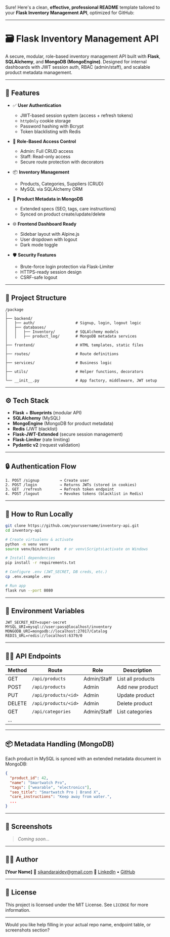 Sure! Here's a clean, **effective, professional README** template tailored to your **Flask Inventory Management API**, optimized for GitHub:

---

# 🗃️ Flask Inventory Management API

A secure, modular, role-based inventory management API built with **Flask**, **SQLAlchemy**, and **MongoDB (MongoEngine)**. Designed for internal dashboards with JWT session auth, RBAC (admin/staff), and scalable product metadata management.

---

## 🚀 Features

* ✅ **User Authentication**

  * JWT-based session system (access + refresh tokens)
  * `httpOnly` cookie storage
  * Password hashing with Bcrypt
  * Token blacklisting with Redis

* 🔐 **Role-Based Access Control**

  * Admin: Full CRUD access
  * Staff: Read-only access
  * Secure route protection with decorators

* 📦 **Inventory Management**

  * Products, Categories, Suppliers (CRUD)
  * MySQL via SQLAlchemy ORM

* 🧠 **Product Metadata in MongoDB**

  * Extended specs (SEO, tags, care instructions)
  * Synced on product create/update/delete

* 🌐 **Frontend Dashboard Ready**

  * Sidebar layout with Alpine.js
  * User dropdown with logout
  * Dark mode toggle

* 🛡️ **Security Features**

  * Brute-force login protection via Flask-Limiter
  * HTTPS-ready session design
  * CSRF-safe logout

---

## 📁 Project Structure

```
/package
│
├── backend/
│   ├── auth/                  # Signup, login, logout logic
│   ├── databases/
│   │   ├── Inventory/         # SQLAlchemy models
│   │   ├── product_log/       # MongoDB metadata services
│
├── frontend/                  # HTML templates, static files
│
├── routes/                    # Route definitions
│
├── services/                  # Business logic
│
├── utils/                     # Helper functions, decorators
│
└── __init__.py                # App factory, middleware, JWT setup
```

---

## ⚙️ Tech Stack

* **Flask** + **Blueprints** (modular API)
* **SQLAlchemy** (MySQL)
* **MongoEngine** (MongoDB for product metadata)
* **Redis** (JWT blacklist)
* **Flask-JWT-Extended** (secure session management)
* **Flask-Limiter** (rate limiting)
* **Pydantic v2** (request validation)

---

## 🔒 Authentication Flow

```text
1. POST /signup         → Create user
2. POST /login          → Returns JWTs (stored in cookies)
3. GET  /refresh        → Refresh token endpoint
4. POST /logout         → Revokes tokens (blacklist in Redis)
```

---

## 🧪 How to Run Locally

```bash
git clone https://github.com/yourusername/inventory-api.git
cd inventory-api

# Create virtualenv & activate
python -m venv venv
source venv/bin/activate  # or venv\Scripts\activate on Windows

# Install dependencies
pip install -r requirements.txt

# Configure .env (JWT_SECRET, DB creds, etc.)
cp .env.example .env

# Run app
flask run --port 8080
```

---

## 📝 Environment Variables

```
JWT_SECRET_KEY=super-secret
MYSQL_URI=mysql://user:pass@localhost/inventory
MONGODB_URI=mongodb://localhost:27017/Catalog
REDIS_URL=redis://localhost:6379/0
```

---

## 👨‍💻 API Endpoints

| Method | Route                | Role        | Description       |
| ------ | -------------------- | ----------- | ----------------- |
| GET    | `/api/products`      | Admin/Staff | List all products |
| POST   | `/api/products`      | Admin       | Add new product   |
| PUT    | `/api/products/<id>` | Admin       | Update product    |
| DELETE | `/api/products/<id>` | Admin       | Delete product    |
| GET    | `/api/categories`    | Admin/Staff | List categories   |
| ...    |                      |             |                   |

---

## 📦 Metadata Handling (MongoDB)

Each product in MySQL is synced with an extended metadata document in MongoDB:

```json
{
  "product_id": 42,
  "name": "Smartwatch Pro",
  "tags": ["wearable", "electronics"],
  "seo_title": "Smartwatch Pro | Brand X",
  "care_instructions": "Keep away from water.",
  ...
}
```

---

## 📸 Screenshots

> *Coming soon...*

---

## 🙋‍♂️ Author

**\[Your Name]**
📧 [sikandaraidev@gmail.com](mailto:your.email@example.com)
🔗 [LinkedIn](https://linkedin.com/in/sikandaraidev) • [GitHub](https://github.com/sikandaraidev)

---

## 📜 License

This project is licensed under the MIT License.
See `LICENSE` for more information.

---

Would you like help filling in your actual repo name, endpoint table, or screenshots section?
